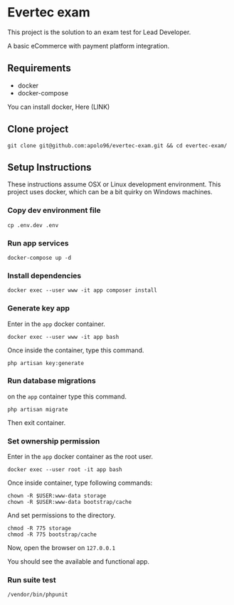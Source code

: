 #  Evertec exam

This project is the solution to an exam test for Lead Developer.

A basic eCommerce with payment platform integration.

## Requirements 
- docker 
- docker-compose

You can install docker, Here (LINK)

## Clone project
```
git clone git@github.com:apolo96/evertec-exam.git && cd evertec-exam/
```

## Setup Instructions

These instructions assume OSX or Linux development environment. This project uses docker, which can be a bit quirky on Windows machines.


### Copy dev environment file 
``` 
cp .env.dev .env 
``` 

### Run app services

```
docker-compose up -d
```

### Install dependencies

```
docker exec --user www -it app composer install
```

### Generate key app

Enter in the `app` docker container. 

```
docker exec --user www -it app bash
```

Once inside the container,  type this command.

```
php artisan key:generate
```

### Run database migrations

on the `app` container type this command.

```
php artisan migrate
```
Then exit container.

### Set ownership permission

Enter in the `app` docker container as the root user.

```
docker exec --user root -it app bash
```

Once inside container, type following commands:

```
chown -R $USER:www-data storage
chown -R $USER:www-data bootstrap/cache
```

And set permissions to the directory.
```
chmod -R 775 storage
chmod -R 775 bootstrap/cache
```

Now, open the browser on `127.0.0.1`

You should see the available and functional app.

### Run suite test

```
/vendor/bin/phpunit
```
